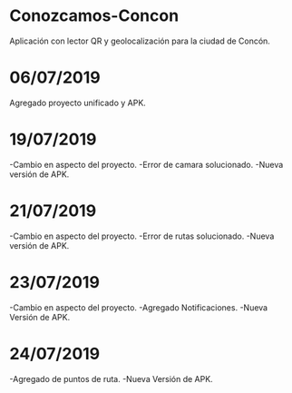 # Conozcamos-Concon
Aplicación con lector QR y geolocalización para la ciudad de Concón.

# 06/07/2019

Agregado proyecto unificado y APK.

# 19/07/2019

-Cambio en aspecto del proyecto.
-Error de camara solucionado.
-Nueva versión de APK.

# 21/07/2019

-Cambio en aspecto del proyecto.
-Error de rutas solucionado.
-Nueva versión de APK.

# 23/07/2019

-Cambio en aspecto del proyecto.
-Agregado Notificaciones.
-Nueva Versión de APK.

# 24/07/2019

-Agregado de puntos de ruta.
-Nueva Versión de APK.

